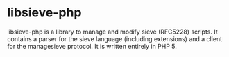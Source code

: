 # libsieve-php
libsieve-php is a library to manage and modify sieve (RFC5228) scripts. It contains a parser for the sieve language (including extensions) and a client for the managesieve protocol. It is written entirely in PHP 5.
